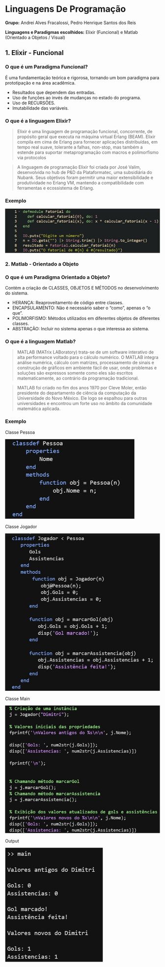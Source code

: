 # Linguagens De Programação
**Grupo:** Andrei Alves Fracalossi, Pedro Henrique Santos dos Reis

**Linguagens e Paradigmas escolhidos:** Elixir (Funcional) e Matlab (Orientado a Objetos / Visual)


## 1. Elixir - Funcional

### O que é um Paradigma Funcional?
É uma fundamentação teórica e rigorosa, tornando um bom paradigma para prototipação e na área acadêmica.
- Resultados que dependem das entradas.
- Uso de funções ao invés de mudanças no estado do programa.
- Uso de RECURSÕES.
- Imutabilidade das variáveis.

### O que é a linguagem Elixir?
> Elixir é uma linguagem de programação funcional, concorrente, de propósito geral que executa na máquina virtual Erlang (BEAM). Elixir compila em cima de Erlang para fornecer aplicações distribuídas, em tempo real suave, tolerante a falhas, non-stop, mas também a estende para suportar metaprogramação com macros e polimorfismo via protocolos
 
> A linguagem de programação Elixir foi criada por José Valim, desenvolvida no hub de P&D da Plataformatec, uma subsidiária do Nubank. Seus objetivos foram permitir uma maior extensibilidade e produtividade no Erlang VM, mantendo a compatibilidade com ferramentas e ecossistema de Erlang.

### Exemplo
![sla](Elixir/exemploelixir.jpg)

### 2. Matlab - Orientado a Objeto

### O que é um Paradigma Orientado a Objeto?
Contém a criação de CLASSES, OBJETOS E MÉTODOS no desenvolvimento do sistema.
- HERANÇA:  Reaproveitamento de código entre classes.
- ENCAPSULAMENTO: Não é necessário saber o “como”, apenas o “o que”.
- POLIMORFISMO: Métodos utilizados em diferentes objetos de diferentes classes.
- ABSTRAÇÃO: Incluir no sistema apenas o que interessa ao sistema.

### O que é a linguagem Matlab?
>MATLAB (MATrix LABoratory) trata-se de um software interativo de alta performance voltado para o cálculo numérico. O MATLAB integra análise numérica, cálculo com matrizes, processamento de sinais e construção de gráficos em ambiente fácil de usar, onde problemas e soluções são expressos somente como eles são escritos matematicamente, ao contrário da programação tradicional.

>MATLAB foi criado no fim dos anos 1970 por Cleve Moler, então presidente do departamento de ciência da computação da Universidade do Novo México. Ele logo se espalhou para outras universidades e encontrou um forte uso no âmbito da comunidade matemática aplicada.

### Exemplo

Classe Pessoa

![1](Matlab/ob1.jpg)

Classe Jogador

![2](Matlab/ob2.jpg)

Classe Main

![3](Matlab/ob3.jpg)

Output

![4](Matlab/ob4.jpg)
